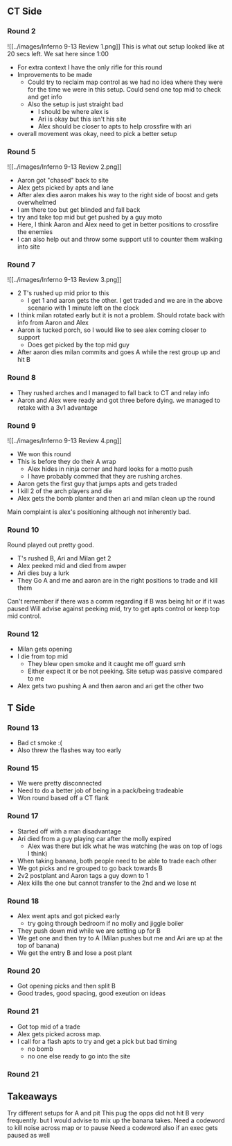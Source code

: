 
## CT Side

### Round 2 
![[../images/Inferno 9-13 Review 1.png]]
This is what out setup looked like at 20 secs left. We sat here since 1:00
- For extra context I have the only rifle for this round 
- Improvements to be made
	- Could try to reclaim map control as we had no idea where they were for the time we were in this setup. Could send one top mid to check and get info
	- Also the setup is just straight bad
		- I should be where alex is
		- Ari is okay but this isn't his site
		- Alex should be closer to apts to help crossfire with ari 
- overall movement was okay, need to pick a better setup 


### Round 5
![[../images/Inferno 9-13 Review 2.png]]

- Aaron got "chased" back to site 
- Alex gets picked by apts and lane 
- After alex dies aaron makes his way to the right side of boost and gets overwhelmed 
- I am there too but get blinded and fall back
- try and take top mid but get pushed by a guy moto 
- Here, I think Aaron and Alex need to get in better positions to crossfire the enemies
- I can also help out and throw some support util to counter them walking into site 

### Round 7
![[../images/Inferno 9-13 Review 3.png]]

- 2 T's rushed up mid prior to this
	- I get 1 and aaron gets the other. I get traded and we are in the above scenario with 1 minute left on the clock 
- I think milan rotated early but it is not a problem. Should rotate back with info from Aaron and Alex 
- Aaron is tucked porch, so I would like to see alex coming closer to support
	- Does get picked by the top mid guy 
- After aaron dies milan commits and goes A while the rest group up and hit B 

### Round 8 
- They rushed arches and I managed to fall back to CT and relay info
- Aaron and Alex were ready and got three before dying. we managed to retake with a 3v1 advantage

### Round 9

![[../images/Inferno 9-13 Review 4.png]]
- We won this round
- This is before they do their A wrap
	- Alex hides in ninja corner and hard looks for a motto push
	- I have probably commed that they are rushing arches. 
- Aaron gets the first guy that jumps apts and gets traded
- I kill 2 of the arch players and die
- Alex gets the bomb planter and then ari and milan clean up the round 

Main complaint is alex's positioning although not inherently bad. 

### Round 10

Round played out pretty good.
- T's rushed B, Ari and Milan get 2
- Alex peeked mid and died from awper 
- Ari dies buy a lurk
- They Go A and me and aaron are in the right positions to trade and kill them

Can't remember if there was a comm regarding if B was being hit or if it was paused 
Will advise against peeking mid, try to get apts control or keep top mid control. 

### Round 12

- Milan gets opening
- I die from top mid
	-  They blew open smoke and it caught me off guard smh
	- Either expect it or be not peeking. Site setup was passive compared to me
- Alex gets two pushing A and then aaron  and ari get the other two 




## T Side

### Round 13
- Bad ct smoke :( 
- Also threw the flashes way too early 

### Round 15 
- We were pretty disconnected
- Need to do a better job of being in a pack/being tradeable 
- Won round based off a CT flank 

### Round 17
- Started off with a man disadvantage
- Ari died from a guy playing car after the molly expired 
	- Alex was there but idk what he was watching (he was on top of logs I think)
- When taking banana, both people need to be able to trade each other 
- We got picks and re grouped to go back towards B 
- 2v2 postplant and Aaron tags a guy down to 1
- Alex kills the one but cannot transfer to the 2nd and we lose nt

### Round 18
- Alex went apts and got picked early
	- try going through bedroom if no molly and jiggle boiler 
- They push down mid while we are setting up for B
- We get one and then try to A (Milan pushes but me and Ari are up at the top of banana)
- We get the entry B and lose a post plant 


### Round 20
- Got opening picks and then split B
- Good trades, good spacing, good exeution on ideas

### Round 21

- Got top mid of a trade
- Alex gets picked across map.
- I call for a flash apts to try and get a pick but bad timing 
	- no bomb
	- no one else ready to go into the site


### Round 21

## Takeaways

Try different setups for A and pit 
This pug the opps did not hit B very frequently. but I would advise to mix up the banana takes.
Need a codeword to kill noise across map or to pause
Need a codeword also if an exec gets paused as well 